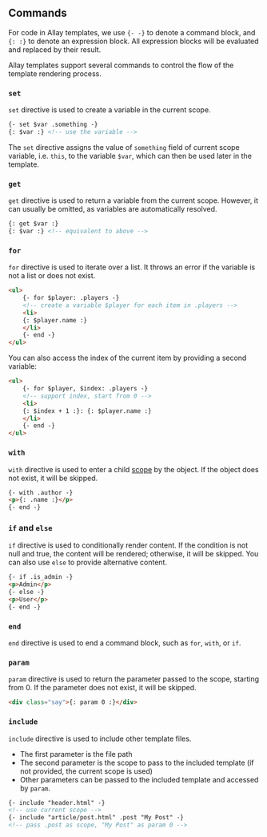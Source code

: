 ## Commands

For code in Allay templates, we use `{- -}` to denote a command block, and `{: :}` to denote an expression block. All expression blocks will be evaluated and replaced by their result.

Allay templates support several commands to control the flow of the template rendering process.

### `set`

`set` directive is used to create a variable in the current scope.

```html
{- set $var .something -}
{: $var :} <!-- use the variable -->
```

The `set` directive assigns the value of `something` field of current scope variable, i.e. `this`, to the variable `$var`, which can then be used later in the template.

### `get`

`get` directive is used to return a variable from the current scope. However, it can usually be omitted, as variables are automatically resolved.

```html
{: get $var :}
{: $var :} <!-- equivalent to above -->
```

### `for`

`for` directive is used to iterate over a list. It throws an error if the variable is not a list or does not exist.

```html
<ul>
    {- for $player: .players -}
    <!-- create a variable $player for each item in .players -->
    <li>
    {: $player.name :}
    </li>
    {- end -}
</ul>
```

You can also access the index of the current item by providing a second variable:

```html
<ul>
    {- for $player, $index: .players -}
    <!-- support index, start from 0 -->
    <li>
    {: $index + 1 :}: {: $player.name :}
    </li>
    {- end -}
</ul>
```

### `with`

`with` directive is used to enter a child [scope](./scope.md) by the object. If the object does not exist, it will be skipped.

```html
{- with .author -}
<p>{: .name :}</p>
{- end -}
```

### `if` and `else`

`if` directive is used to conditionally render content. If the condition is not null and true, the content will be rendered; otherwise, it will be skipped. You can also use `else` to provide alternative content.

```html
{- if .is_admin -}
<p>Admin</p>
{- else -}
<p>User</p>
{- end -}
```

### `end`

`end` directive is used to end a command block, such as `for`, `with`, or `if`.

### `param`

`param` directive is used to return the parameter passed to the scope, starting from 0. If the parameter does not exist, it will be skipped.

```html
<div class="say">{: param 0 :}</div>
```

### `include`

`include` directive is used to include other template files.

- The first parameter is the file path
- The second parameter is the scope to pass to the included template (if not provided, the current scope is used)
- Other parameters can be passed to the included template and accessed by `param`.

```html
{- include "header.html" -}
<!-- use current scope -->
{- include "article/post.html" .post "My Post" -}
<!-- pass .post as scope, "My Post" as param 0 -->
```
